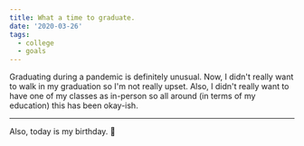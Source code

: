 ```yaml
---
title: What a time to graduate.
date: '2020-03-26'
tags:
  - college
  - goals
---
```


Graduating during a pandemic is definitely unusual. Now, I didn't really want to walk in my graduation so I'm not really upset. Also, I didn't really want to have one of my classes as in-person so all around (in terms of my education) this has been okay-ish.

---

Also, today is my birthday. :cake: